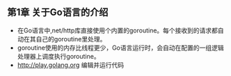## 第1章 关于Go语言的介绍
- 在Go语言中,net/http库直接使用个内置的goroutine。每个接收到的请求都自动在其自己的goroutine里处理。
- goroutine使用的内存比线程更少，Go语言运行时，会自动在配置的一组逻辑处理器上调度执行goroutine。
- http://play.golang.org 编辑并运行代码